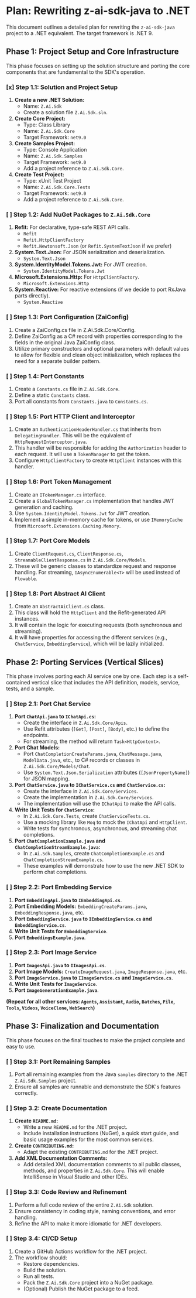 # Plan: Rewriting z-ai-sdk-java to .NET

This document outlines a detailed plan for rewriting the `z-ai-sdk-java` project to a .NET equivalent. The target framework is .NET 9.

## Phase 1: Project Setup and Core Infrastructure

This phase focuses on setting up the solution structure and porting the core components that are fundamental to the SDK's operation.

### [x] Step 1.1: Solution and Project Setup

1.  **Create a new .NET Solution:**
    *   Name: `Z.Ai.Sdk`
    *   Create a solution file `Z.Ai.Sdk.sln`.
2.  **Create Core Project:**
    *   Type: Class Library
    *   Name: `Z.Ai.Sdk.Core`
    *   Target Framework: `net9.0`
3.  **Create Samples Project:**
    *   Type: Console Application
    *   Name: `Z.Ai.Sdk.Samples`
    *   Target Framework: `net9.0`
    *   Add a project reference to `Z.Ai.Sdk.Core`.
4.  **Create Test Project:**
    *   Type: xUnit Test Project
    *   Name: `Z.Ai.Sdk.Core.Tests`
    *   Target Framework: `net9.0`
    *   Add a project reference to `Z.Ai.Sdk.Core`.

### [ ] Step 1.2: Add NuGet Packages to `Z.Ai.Sdk.Core`

1.  **Refit:** For declarative, type-safe REST API calls.
    *   `Refit`
    *   `Refit.HttpClientFactory`
    *   `Refit.Newtonsoft.Json` (or `Refit.SystemTextJson` if we prefer)
2.  **System.Text.Json:** For JSON serialization and deserialization.
    *   `System.Text.Json`
3.  **System.IdentityModel.Tokens.Jwt:** For JWT creation.
    *   `System.IdentityModel.Tokens.Jwt`
4.  **Microsoft.Extensions.Http:** For `HttpClientFactory`.
    *   `Microsoft.Extensions.Http`
5.  **System.Reactive:** For reactive extensions (if we decide to port RxJava parts directly).
    *   `System.Reactive`

### [ ] Step 1.3: Port Configuration (ZaiConfig)

1. Create a ZaiConfig.cs file in Z.Ai.Sdk.Core/Config.
2. Define ZaiConfig as a C# record with properties corresponding to the fields in the
    original Java ZaiConfig class.
3. Utilize primary constructors and optional parameters with default values to allow for
    flexible and clean object initialization, which replaces the need for a separate
    builder pattern.

### [ ] Step 1.4: Port Constants

1.  Create a `Constants.cs` file in `Z.Ai.Sdk.Core`.
2.  Define a static `Constants` class.
3.  Port all constants from `Constants.java` to `Constants.cs`.

### [ ] Step 1.5: Port HTTP Client and Interceptor

1.  Create an `AuthenticationHeaderHandler.cs` that inherits from `DelegatingHandler`. This will be the equivalent of `HttpRequestInterceptor.java`.
2.  This handler will be responsible for adding the `Authorization` header to each request. It will use a `TokenManager` to get the token.
3.  Configure `HttpClientFactory` to create `HttpClient` instances with this handler.

### [ ] Step 1.6: Port Token Management

1.  Create an `ITokenManager.cs` interface.
2.  Create a `GlobalTokenManager.cs` implementation that handles JWT generation and caching.
3.  Use `System.IdentityModel.Tokens.Jwt` for JWT creation.
4.  Implement a simple in-memory cache for tokens, or use `IMemoryCache` from `Microsoft.Extensions.Caching.Memory`.

### [ ] Step 1.7: Port Core Models

1.  Create `ClientRequest.cs`, `ClientResponse.cs`, `StreamableClientResponse.cs` in `Z.Ai.Sdk.Core/Models`.
2.  These will be generic classes to standardize request and response handling. For streaming, `IAsyncEnumerable<T>` will be used instead of `Flowable`.

### [ ] Step 1.8: Port Abstract AI Client

1.  Create an `AbstractAiClient.cs` class.
2.  This class will hold the `HttpClient` and the Refit-generated API instances.
3.  It will contain the logic for executing requests (both synchronous and streaming).
4.  It will have properties for accessing the different services (e.g., `ChatService`, `EmbeddingService`), which will be lazily initialized.

## Phase 2: Porting Services (Vertical Slices)

This phase involves porting each AI service one by one. Each step is a self-contained vertical slice that includes the API definition, models, service, tests, and a sample.

### [ ] Step 2.1: Port Chat Service

1.  **Port `ChatApi.java` to `IChatApi.cs`:**
    *   Create the interface in `Z.Ai.Sdk.Core/Apis`.
    *   Use Refit attributes (`[Get]`, `[Post]`, `[Body]`, etc.) to define the endpoints.
    *   For streaming, the method will return `Task<HttpContent>`.
2.  **Port Chat Models:**
    *   Port `ChatCompletionCreateParams.java`, `ChatMessage.java`, `ModelData.java`, etc., to C# records or classes in `Z.Ai.Sdk.Core/Models/Chat`.
    *   Use `System.Text.Json.Serialization` attributes (`[JsonPropertyName]`) for JSON mapping.
3.  **Port `ChatService.java` to `IChatService.cs` and `ChatService.cs`:**
    *   Create the interface in `Z.Ai.Sdk.Core/Services`.
    *   Create the implementation in `Z.Ai.Sdk.Core/Services`.
    *   The implementation will use the `IChatApi` to make the API calls.
4.  **Write Unit Tests for `ChatService`:**
    *   In `Z.Ai.Sdk.Core.Tests`, create `ChatServiceTests.cs`.
    *   Use a mocking library like `Moq` to mock the `IChatApi` and `HttpClient`.
    *   Write tests for synchronous, asynchronous, and streaming chat completions.
5.  **Port `ChatCompletionExample.java` and `ChatCompletionStreamExample.java`:**
    *   In `Z.Ai.Sdk.Samples`, create `ChatCompletionExample.cs` and `ChatCompletionStreamExample.cs`.
    *   These examples will demonstrate how to use the new .NET SDK to perform chat completions.

### [ ] Step 2.2: Port Embedding Service

1.  **Port `EmbeddingApi.java` to `IEmbeddingApi.cs`**.
2.  **Port Embedding Models:** `EmbeddingCreateParams.java`, `EmbeddingResponse.java`, etc.
3.  **Port `EmbeddingService.java` to `IEmbeddingService.cs` and `EmbeddingService.cs`**.
4.  **Write Unit Tests for `EmbeddingService`**.
5.  **Port `EmbeddingsExample.java`**.

### [ ] Step 2.3: Port Image Service

1.  **Port `ImagesApi.java` to `IImagesApi.cs`**.
2.  **Port Image Models:** `CreateImageRequest.java`, `ImageResponse.java`, etc.
3.  **Port `ImageService.java` to `IImageService.cs` and `ImageService.cs`**.
4.  **Write Unit Tests for `ImageService`**.
5.  **Port `ImageGenerationExample.java`**.

**(Repeat for all other services: `Agents`, `Assistant`, `Audio`, `Batches`, `File`, `Tools`, `Videos`, `VoiceClone`, `WebSearch`)**

## Phase 3: Finalization and Documentation

This phase focuses on the final touches to make the project complete and easy to use.

### [ ] Step 3.1: Port Remaining Samples

1.  Port all remaining examples from the Java `samples` directory to the .NET `Z.Ai.Sdk.Samples` project.
2.  Ensure all samples are runnable and demonstrate the SDK's features correctly.

### [ ] Step 3.2: Create Documentation

1.  **Create `README.md`:**
    *   Write a new `README.md` for the .NET project.
    *   Include installation instructions (NuGet), a quick start guide, and basic usage examples for the most common services.
2.  **Create `CONTRIBUTING.md`:**
    *   Adapt the existing `CONTRIBUTING.md` for the .NET project.
3.  **Add XML Documentation Comments:**
    *   Add detailed XML documentation comments to all public classes, methods, and properties in `Z.Ai.Sdk.Core`. This will enable IntelliSense in Visual Studio and other IDEs.

### [ ] Step 3.3: Code Review and Refinement

1.  Perform a full code review of the entire `Z.Ai.Sdk` solution.
2.  Ensure consistency in coding style, naming conventions, and error handling.
3.  Refine the API to make it more idiomatic for .NET developers.

### [ ] Step 3.4: CI/CD Setup

1.  Create a GitHub Actions workflow for the .NET project.
2.  The workflow should:
    *   Restore dependencies.
    *   Build the solution.
    *   Run all tests.
    *   Pack the `Z.Ai.Sdk.Core` project into a NuGet package.
    *   (Optional) Publish the NuGet package to a feed.
